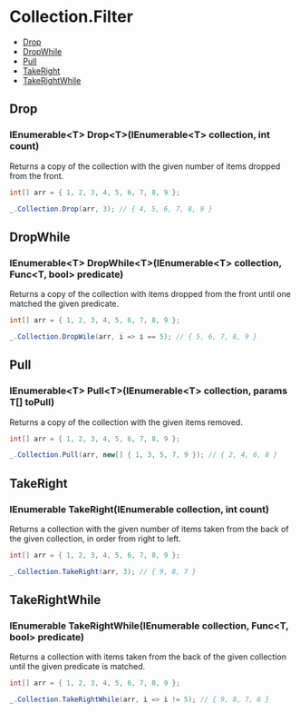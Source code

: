 # Collection.Filter

- [Drop](#drop)
- [DropWhile](#dropwhile)
- [Pull](#pull)
- [TakeRight](#takeright)
- [TakeRightWhile](#takerightwhile)

## Drop

### IEnumerable\<T\> Drop\<T\>(IEnumerable\<T\> collection, int count)
Returns a copy of the collection with the given number of items dropped from the front.
```csharp
int[] arr = { 1, 2, 3, 4, 5, 6, 7, 8, 9 };

_.Collection.Drop(arr, 3); // { 4, 5, 6, 7, 8, 9 }
```

## DropWhile

### IEnumerable\<T\> DropWhile\<T\>(IEnumerable\<T\> collection, Func\<T, bool\> predicate)
Returns a copy of the collection with items dropped from the front until one matched the given predicate.
```csharp
int[] arr = { 1, 2, 3, 4, 5, 6, 7, 8, 9 };

_.Collection.DropWile(arr, i => i == 5); // { 5, 6, 7, 8, 9 }
```

## Pull

### IEnumerable\<T\> Pull\<T\>(IEnumerable\<T\> collection, params T[] toPull)
Returns a copy of the collection with the given items removed.
```csharp
int[] arr = { 1, 2, 3, 4, 5, 6, 7, 8, 9 };

_.Collection.Pull(arr, new[] { 1, 3, 5, 7, 9 }); // { 2, 4, 6, 8 }
```

## TakeRight

### IEnumerable<T> TakeRight<T>(IEnumerable<T> collection, int count)
Returns a collection with the given number of items taken from the back of the given collection, in order from right to left.
```csharp
int[] arr = { 1, 2, 3, 4, 5, 6, 7, 8, 9 };

_.Collection.TakeRight(arr, 3); // { 9, 8, 7 }
```

## TakeRightWhile

### IEnumerable<T> TakeRightWhile<T>(IEnumerable<T> collection, Func<T, bool> predicate)
Returns a collection with items taken from the back of the given collection until the given predicate is matched.
```csharp
int[] arr = { 1, 2, 3, 4, 5, 6, 7, 8, 9 };

_.Collection.TakeRightWhile(arr, i => i != 5); // { 9, 8, 7, 6 }
```
